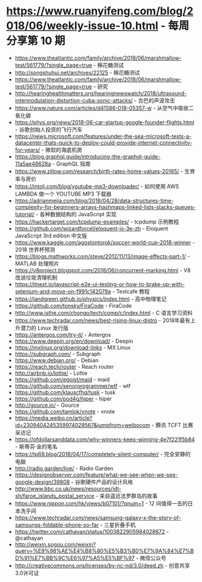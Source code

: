 # https://www.ruanyifeng.com/blog/2018/06/weekly-issue-10.html - 每周分享第 10 期

- https://www.theatlantic.com/family/archive/2018/06/marshmallow-test/561779/?single_page=true - 棉花糖测试
- http://songshuhui.net/archives/22125 - 棉花糖测试
- https://www.theatlantic.com/family/archive/2018/06/marshmallow-test/561779/?single_page=true - 研究
- http://hearinghealthmatters.org/hearingnewswatch/2018/ultrasound-intermodulation-distortion-cuba-sonic-attacks/ - 古巴的声波攻击
- https://www.nature.com/articles/d41586-018-05357-w - 从空气中吸收二氧化碳
- https://phys.org/news/2018-06-car-startup-google-founder-flights.html - 谷歌创始人投资的飞行汽车
- https://news.microsoft.com/features/under-the-sea-microsoft-tests-a-datacenter-thats-quick-to-deploy-could-provide-internet-connectivity-for-years/ - 微软的海底机房
- https://blog.graphql.guide/introducing-the-graphql-guide-11a5ae48628a - GraphQL 指南
- https://www.zillow.com/research/birth-rates-home-values-20165/ - 生育率与房价
- https://intoli.com/blog/youtube-mp3-downloader/ - 如何使用 AWS LAMBDA 做一个 YOUTUBE MP3 下载器
- https://adrianmejia.com/blog/2018/04/28/data-structures-time-complexity-for-beginners-arrays-hashmaps-linked-lists-stacks-queues-tutorial/ - 各种数据结构的 JavaScript 实现
- https://hackertarget.com/tcpdump-examples/ - tcpdump 示例教程
- https://github.com/wizardforcel/eloquent-js-3e-zh - Eloquent JavaScript 3rd edition 中文版
- https://www.kaggle.com/agostontorok/soccer-world-cup-2018-winner - 2018 世界杯预测
- https://blogs.mathworks.com/steve/2012/11/13/image-effects-part-1/ - MATLAB 处理照片
- https://v8project.blogspot.com/2018/06/concurrent-marking.html - V8 改进垃圾清理机制
- https://itnext.io/javascript-e2e-ui-testing-or-how-to-brake-up-with-selenium-and-move-on-f991c142079a - Testcafe  教程
- https://landgreen.github.io/physics/index.html - 高中物理笔记
- https://github.com/tonsky/FiraCode - FiraCode
- http://www.isthe.com/chongo/tech/comp/c/index.html - C 语言学习资料
- https://www.techradar.com/news/best-rising-linux-distro - 2018年最有上升潜力的 Linux 发行版
- https://antergos.com/try-it/ - Antergos
- https://www.deepin.org/en/download/ - Deepin
- https://mxlinux.org/download-links - MX Linux
- https://subgraph.com/ - Subgraph
- https://www.debian.org/ - Debian
- https://reach.tech/router - Reach router
- http://airbnb.io/lottie/ - Lottie
- https://github.com/egoist/maid - maid
- https://github.com/senorprogrammer/wtf - wtf
- https://github.com/klauscfhq/tusk - tusk
- https://github.com/pod4g/hiper - hiper
- http://gource.io/ - Gource
- https://github.com/tamlok/vnote - vnote
- https://media.weibo.cn/article?id=2309404245359974028567&jumpfrom=weibocom - 腾讯 TCFT 比赛采访记
- https://ofdollarsanddata.com/why-winners-keep-winning-4e7f221f5b84 - 斯蒂芬·金的笔名
- https://tp69.blog/2018/04/17/completely-silent-computer/ - 完全安静的电脑
- http://radio.garden/live/ - Radio Garden
- https://designobserver.com/feature/what-we-see-when-we-see-google-design/39808 - 谷歌硬件产品的设计风格
- http://www.bbc.co.uk/news/resources/idt-sh/faroe_islands_postal_service - 来自遥远法罗群岛的故事
- https://www.nippon.com/hk/views/b07101/?pnum=1 - 12 间值得一去的日本洗手间
- https://www.techradar.com/news/samsung-galaxy-x-the-story-of-samsungs-foldable-phone-so-far - 三星折叠手机
- https://twitter.com/cathayan/status/1003822905984028672 - @cathayan
- http://weixin.sogou.com/weixin?query=%E9%98%AE%E4%B8%80%E5%B3%B0%E7%9A%84%E7%BD%91%E7%BB%9C%E6%97%A5%E5%BF%97 - 微信公众号
- http://creativecommons.org/licenses/by-nc-nd/3.0/deed.zh - 创意共享3.0许可证